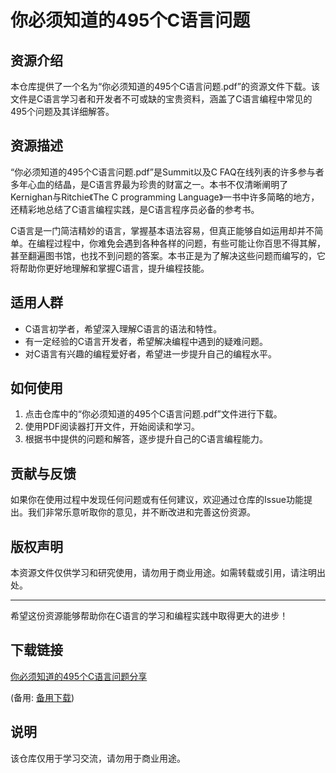# 你必须知道的495个C语言问题

## 资源介绍

本仓库提供了一个名为“你必须知道的495个C语言问题.pdf”的资源文件下载。该文件是C语言学习者和开发者不可或缺的宝贵资料，涵盖了C语言编程中常见的495个问题及其详细解答。

## 资源描述

“你必须知道的495个C语言问题.pdf”是Summit以及C FAQ在线列表的许多参与者多年心血的结晶，是C语言界最为珍贵的财富之一。本书不仅清晰阐明了Kernighan与Ritchie《The C programming Language》一书中许多简略的地方，还精彩地总结了C语言编程实践，是C语言程序员必备的参考书。

C语言是一门简洁精妙的语言，掌握基本语法容易，但真正能够自如运用却并不简单。在编程过程中，你难免会遇到各种各样的问题，有些可能让你百思不得其解，甚至翻遍图书馆，也找不到问题的答案。本书正是为了解决这些问题而编写的，它将帮助你更好地理解和掌握C语言，提升编程技能。

## 适用人群

- C语言初学者，希望深入理解C语言的语法和特性。
- 有一定经验的C语言开发者，希望解决编程中遇到的疑难问题。
- 对C语言有兴趣的编程爱好者，希望进一步提升自己的编程水平。

## 如何使用

1. 点击仓库中的“你必须知道的495个C语言问题.pdf”文件进行下载。
2. 使用PDF阅读器打开文件，开始阅读和学习。
3. 根据书中提供的问题和解答，逐步提升自己的C语言编程能力。

## 贡献与反馈

如果你在使用过程中发现任何问题或有任何建议，欢迎通过仓库的Issue功能提出。我们非常乐意听取你的意见，并不断改进和完善这份资源。

## 版权声明

本资源文件仅供学习和研究使用，请勿用于商业用途。如需转载或引用，请注明出处。

---

希望这份资源能够帮助你在C语言的学习和编程实践中取得更大的进步！

## 下载链接
[你必须知道的495个C语言问题分享](https://pan.quark.cn/s/00fd3c8b9292) 

(备用: [备用下载](https://pan.baidu.com/s/1u6xjYj9wuZ1oT739M-_CCw?pwd=1234))

## 说明

该仓库仅用于学习交流，请勿用于商业用途。
